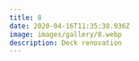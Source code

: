 ```yaml
---
title: 8
date: 2020-04-16T11:35:38.936Z
image: images/gallery/8.webp
description: Deck renovation
---
```


